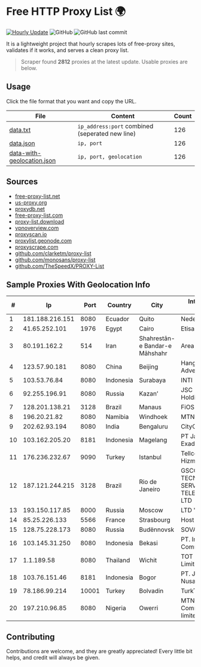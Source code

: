 
# Free HTTP Proxy List 🌍

[![Hourly Update](https://github.com/mertguvencli/http-proxy-list/actions/workflows/main.yml/badge.svg?branch=main)](https://github.com/mertguvencli/http-proxy-list/actions/workflows/main.yml)
![GitHub](https://img.shields.io/github/license/mertguvencli/http-proxy-list)
![GitHub last commit](https://img.shields.io/github/last-commit/mertguvencli/http-proxy-list)

It is a lightweight project that hourly scrapes lots of free-proxy sites, validates if it works, and serves a clean proxy list.


> Scraper found **2812** proxies at the latest update. Usable proxies are below.

## Usage

Click the file format that you want and copy the URL.


|File|Content|Count|
|----|-------|-----|
|[data.txt](https://raw.githubusercontent.com/mertguvencli/http-proxy-list/main/proxy-list/data.txt)|`ip_address:port` combined (seperated new line)|126|
|[data.json](https://raw.githubusercontent.com/mertguvencli/http-proxy-list/main/proxy-list/data.json)|`ip, port`|126|
|[data-with-geolocation.json](https://raw.githubusercontent.com/mertguvencli/http-proxy-list/main/proxy-list/data-with-geolocation.json)|`ip, port, geolocation`|126|

## Sources

* [free-proxy-list.net](https://free-proxy-list.net)
* [us-proxy.org](https://www.us-proxy.org)
* [proxydb.net](http://proxydb.net)
* [free-proxy-list.com](https://free-proxy-list.com/?page=&port=&type%5B%5D=http&type%5B%5D=https&up_time=0&search=Search)
* [proxy-list.download](https://www.proxy-list.download/HTTP)
* [vpnoverview.com](https://vpnoverview.com/privacy/anonymous-browsing/free-proxy-servers)
* [proxyscan.io](https://www.proxyscan.io)
* [proxylist.geonode.com](https://proxylist.geonode.com/api/proxy-list?limit=300&page=1&sort_by=lastChecked&sort_type=desc&protocols=http,https)
* [proxyscrape.com](https://api.proxyscrape.com/v2/?request=displayproxies&protocol=http&timeout=10000&country=all&ssl=all&anonymity=all)
* [github.com/clarketm/proxy-list](https://raw.githubusercontent.com/clarketm/proxy-list/master/proxy-list-raw.txt)
* [github.com/monosans/proxy-list](https://raw.githubusercontent.com/monosans/proxy-list/main/proxies/http.txt)
* [github.com/TheSpeedX/PROXY-List](https://raw.githubusercontent.com/TheSpeedX/PROXY-List/master/http.txt)


## Sample Proxies With Geolocation Info

|#|Ip|Port|Country|City|Internet Service Provider|
|-|--|----|-------|----|-------------------------|
|1|181.188.216.151|8080|Ecuador|Quito|Nedetel S.A|
|2|41.65.252.101|1976|Egypt|Cairo|Etisalat Misr|
|3|80.191.162.2|514|Iran|Shahrestān-e Bandar-e Māhshahr|Area|
|4|123.57.90.181|8080|China|Beijing|Hangzhou Alibaba Advertising Co|
|5|103.53.76.84|8080|Indonesia|Surabaya|INTI|
|6|92.255.196.91|8080|Russia|Kazan’|JSC "ER-Telecom Holding"|
|7|128.201.138.21|3128|Brazil|Manaus|FiOS Tecnologia|
|8|196.20.21.82|8080|Namibia|Windhoek|MTN SA|
|9|202.62.93.194|8080|India|Bengaluru|CityOnline Services|
|10|103.162.205.20|8181|Indonesia|Magelang|PT Jaringan Inti Exadata|
|11|176.236.232.67|9090|Turkey|Istanbul|Tellcom Iletisim Hizmetleri A.S.|
|12|187.121.244.215|3128|Brazil|Rio de Janeiro|GSCOM TECNOLOGIA E SERVIÔOS EM TELECOMUNICAÔÔO LTD|
|13|193.150.117.85|8000|Russia|Moscow|LTD "ARENTEL"|
|14|85.25.226.133|5566|France|Strasbourg|Host Europe GmbH|
|15|128.75.228.173|8080|Russia|Budënnovsk|SOVAM-B2O|
|16|103.145.31.250|8080|Indonesia|Bekasi|PT. Indonesia Comnets Plus|
|17|1.1.189.58|8080|Thailand|Wichit|TOT Public Company Limited|
|18|103.76.151.46|8181|Indonesia|Bogor|PT. Java Digital Nusantara|
|19|78.186.99.214|10001|Turkey|Bolvadin|TurkTelecom|
|20|197.210.96.85|8080|Nigeria|Owerri|MTN NIGERIA Communication limited|



## Contributing

Contributions are welcome, and they are greatly appreciated! Every
little bit helps, and credit will always be given.

